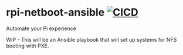 # rpi-netboot-ansible [![CICD](https://github.com/jrcichra/rpi-netboot-ansible/actions/workflows/cicd.yml/badge.svg)](https://github.com/jrcichra/rpi-netboot-ansible/actions/workflows/cicd.yml)
Automate your Pi experience

WIP - This will be an Ansible playbook that will set up systems for NFS booting with PXE.
